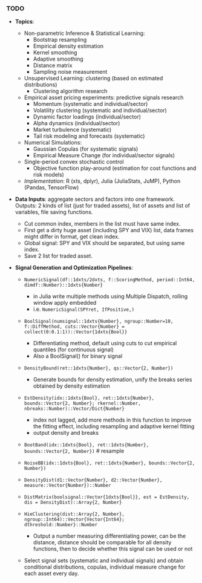### TODO

- **Topics**:

  - Non-parametric Inference & Statistical Learning: 
    - Bootstrap resampling
    - Empirical density estimation
    - Kernel smoothing
    - Adaptive smoothing
    - Distance matrix
    - Sampling noise measurement
  - Unsupervised Learning: clustering (based on estimated distributions)
    - Clustering algorithm research
  - Empirical asset pricing experiments: predictive signals research 
    - Momentum (systematic and individual/sector)
    - Volatility clustering (systematic and individual/sector)
    - Dynamic factor loadings (individual/sector)
    - Alpha dynamics (individual/sector)
    - Market turbulence (systematic)
    - Tail risk modeling and forecasts (systematic)
  - Numerical Simulations: 
    - Gaussian Copulas (for systematic signals)
    - Empirical Measure Change (for individual/sector signals)
  - Single-period convex stochastic control
    - Objective function play-around (estimation for cost functions and risk models)
  - *Implementation*: R (xts, dplyr), Julia (JuliaStats, JuMP), Python (Pandas, TensorFlow)




- **Data Inputs**: aggregate sectors and factors into one framework. Outputs: 2 kinds of list (just for traded assets), list of assets and list of variables, file saving functions. 

  - Cut common index, members in the list must have same index. 
  - First get a dirty huge asset (including SPY and VIX) list, data frames might differ in format, get clean index.
  - Global signal: SPY and VIX should be separated, but using same index.
  - Save 2 list for traded asset.




- **Signal Generation and Optimization Pipelines**:

  - `NumericSignal(df::1dxts/2dxts, f::ScoringMethod, period::Int64, dimdf::Number)::1dxts{Number}` 
    - in Julia write multiple methods using Multiple Dispatch, rolling window apply embedded
    - i.e. `NumericSignal(SPYret, IfPositive,)`

  - `BoolSignal(numsignal::1dxts{Number}, ngroup::Number=10, f::DiffMethod, cuts::Vector{Number} = collect(0:0.1:1))::Vector{1dxts{Bool}}` 
    - Differentiating method, default using cuts to cut empirical quantiles (for continuous signal)
    - Also a BoolSignal() for binary signal

  - `DensityBound(ret::1dxts{Number}, qs::Vector{2, Number})` 

    - Generate bounds for density estimation, unify the breaks series obtained by density estimation

  - `EstDensity(idx::1dxts{Bool}, ret::1dxts{Number}, bounds::Vector{2, Number}; rkernel::Number, nbreaks::Number)::Vector/Dict{Number}` 
    - index not lagged, add more methods in this function to improve the fitting effect, including resampling and adaptive kernel fitting
    - output density and breaks

  - `BootBand(idx::1dxts{Bool}, ret::1dxts{Number}, bounds::Vector{2, Number})` # resample 

  - `NoiseBB(idx::1dxts{Bool}, ret::1dxts{Number}, bounds::Vector{2, Number})`

  - `DensityDist(d1::Vector{Number}, d2::Vector{Number}, measure::Vector{Number})::Number`

  - `DistMatrix(boolsignal::Vector{1dxts{Bool}}, est = EstDensity, dis = DensityDist)::Array{2, Number}`

  - `HieClustering(dist::Array{2, Number}, ngroup::Int64)::Vector{Vector{Int64}; dthreshold::Number}::Number` 

    - Output a number measuring differentiating power, can be the distance, distance should be comparable for all density functions, then to decide whether this signal can be used or not

  - Select signal sets (systematic and individual signals) and obtain conditional distributions, copulas, individual measure change for each asset every day.

     





